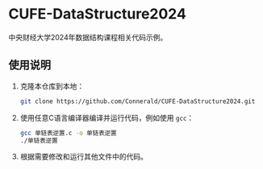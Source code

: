 # CUFE-DataStructure2024

中央财经大学2024年数据结构课程相关代码示例。

## 使用说明

1. 克隆本仓库到本地：
    ```sh
    git clone https://github.com/Connerald/CUFE-DataStructure2024.git
    ```

2. 使用任意C语言编译器编译并运行代码，例如使用 `gcc`：
    ```sh
    gcc 单链表逆置.c -o 单链表逆置
    ./单链表逆置
    ```

3. 根据需要修改和运行其他文件中的代码。